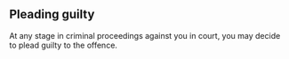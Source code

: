 ##  Pleading guilty

At any stage in criminal proceedings against you in court, you may decide to
plead guilty to the offence.

